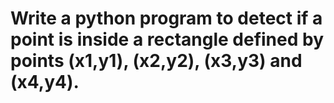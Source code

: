 # Write a python program to detect if a point is inside a rectangle defined by points (x1,y1), (x2,y2), (x3,y3) and (x4,y4).



